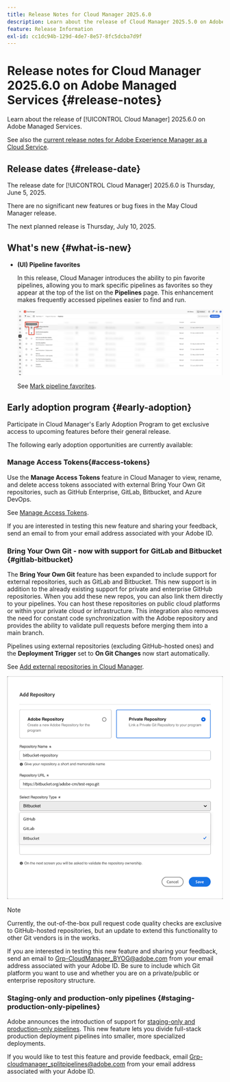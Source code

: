 ```yaml
---
title: Release Notes for Cloud Manager 2025.6.0
description: Learn about the release of Cloud Manager 2025.5.0 on Adobe Managed Services.
feature: Release Information
exl-id: cc1dc94b-129d-4de7-8e57-8fc5dcba7d9f
---
```

# Release notes for Cloud Manager 2025.6.0 on Adobe Managed Services {#release-notes}

<!-- RELEASE WIKI  https://wiki.corp.adobe.com/display/DMSArchitecture/Cloud+Manager+2025.04.0+Release -->

Learn about the release of [!UICONTROL Cloud Manager] 2025.6.0 on Adobe Managed Services.

See also the [current release notes for Adobe Experience Manager as a Cloud Service](https://experienceleague.adobe.com/en/docs/experience-manager-cloud-service/content/release-notes/home).

## Release dates {#release-date}

The release date for [!UICONTROL Cloud Manager] 2025.6.0 is Thursday, June 5, 2025. 

There are no significant new features or bug fixes in the May Cloud Manager release.

The next planned release is Thursday, July 10, 2025.

<!-- SAVE FOR FUTURE POSSIBLE USE There are no significant new features or bug fixes in the May Cloud Manager release. -->


## What's new {#what-is-new}

* **(UI) Pipeline favorites**

    In this release, Cloud Manager introduces the ability to pin favorite pipelines, allowing you to mark specific pipelines as favorites so they appear at the top of the list on the **Pipelines** page. This enhancement makes frequently accessed pipelines easier to find and run. <!-- CMGR-68293 -->

    ![Pipelines marked as favorites](/help/release-notes/assets/pipeline-favorites.png)

    See [Mark pipeline favorites](/help/using/managing-pipelines.md#pipeline-favorites).


## Early adoption program {#early-adoption}

Participate in Cloud Manager's Early Adoption Program to get exclusive access to upcoming features before their general release.

The following early adoption opportunities are currently available:

### Manage Access Tokens{#access-tokens}

Use the **Manage Access Tokens** feature in Cloud Manager to view, rename, and delete access tokens associated with external Bring Your Own Git repositories, such as GitHub Enterprise, GitLab, Bitbucket, and Azure DevOps.

See [Manage Access Tokens](/help/managing-code/manage-access-tokens.md).

If you are interested in testing this new feature and sharing your feedback, send an email to from your email address associated with your Adobe ID.

### Bring Your Own Git - now with support for GitLab and Bitbucket {#gitlab-bitbucket}

The **Bring Your Own Git** feature has been expanded to include support for external repositories, such as GitLab and Bitbucket. This new support is in addition to the already existing support for private and enterprise GitHub repositories. When you add these new repos, you can also link them directly to your pipelines. You can host these repositories on public cloud platforms or within your private cloud or infrastructure. This integration also removes the need for constant code synchronization with the Adobe repository and provides the ability to validate pull requests before merging them into a main branch.

Pipelines using external repositories (excluding GitHub-hosted ones) and the **Deployment Trigger** set to **On Git Changes** now start automatically.

See [Add external repositories in Cloud Manager](/help/managing-code/external-repositories.md).

![Add Repository dialog box](/help/release-notes/assets/repositories-add-release-notes.png)

>[!NOTE]
>
>Currently, the out-of-the-box pull request code quality checks are exclusive to GitHub-hosted repositories, but an update to extend this functionality to other Git vendors is in the works.

If you are interested in testing this new feature and sharing your feedback, send an email to [Grp-CloudManager_BYOG@adobe.com](mailto:Grp-CloudManager_BYOG@adobe.com) from your email address associated with your Adobe ID. Be sure to include which Git platform you want to use and whether you are on a private/public or enterprise repository structure.

### Staging-only and production-only pipelines {#staging-production-only-pipelines}

Adobe announces the introduction of support for [staging-only and production-only pipelines](/help/using/stage-prod-only.md). This new feature lets you divide full-stack production deployment pipelines into smaller, more specialized deployments.

If you would like to test this feature and provide feedback, email [Grp-cloudmanager_splitpipelines@adobe.com](mailto:Grp-cloudmanager_splitpipelines@adobe.com) from your email address associated with your Adobe ID.


<!--
## Bug fixes {#bug-fixes}

* A

Known Issues {#known-issues}

* A -->
